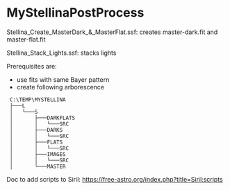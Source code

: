 # MyStellinaPostProcess

Stellina_Create_MasterDark_&_MasterFlat.ssf: creates master-dark.fit and master-flat.fit

Stellina_Stack_Lights.ssf: stacks lights

Prerequisites are:
* use fits with same Bayer pattern
* create following arborescence
```
 C:\TEMP\MYSTELLINA
 ├───L
 │   └───S
 │       ├───DARKFLATS
 │       │   └───SRC
 │       ├───DARKS
 │       │   └───SRC
 │       ├───FLATS
 │       │   └───SRC
 │       ├───IMAGES
 │       │   └───SRC
 │       └───MASTER
```

Doc to add scripts to Siril: https://free-astro.org/index.php?title=Siril:scripts
